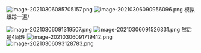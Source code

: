 ![image-20210306085705157.png](WEBRESOURCE6d70b286efdff4dd1e9d19d2668b8f91.png)
![image-20210306090956096.png](WEBRESOURCE334afa05a7633ee8617dd11abf7186ac.png)
模拟跟踪一遍/

![image-20210306091319507.png](WEBRESOURCE3cca1b36ee74ea0f7532b6913f738686.png)
![image-20210306091526331.png](WEBRESOURCEd3ce477c9b62b5e1b43d4a3fb8a20778.png)
然后是4同理
![image-20210306091719412.png](WEBRESOURCEe912b9ccbd60216beb31b192f54f85fb.png)
![image-20210306093128783.png](WEBRESOURCE8d19edde897dfbe076f7f5e69d5623f5.png)
